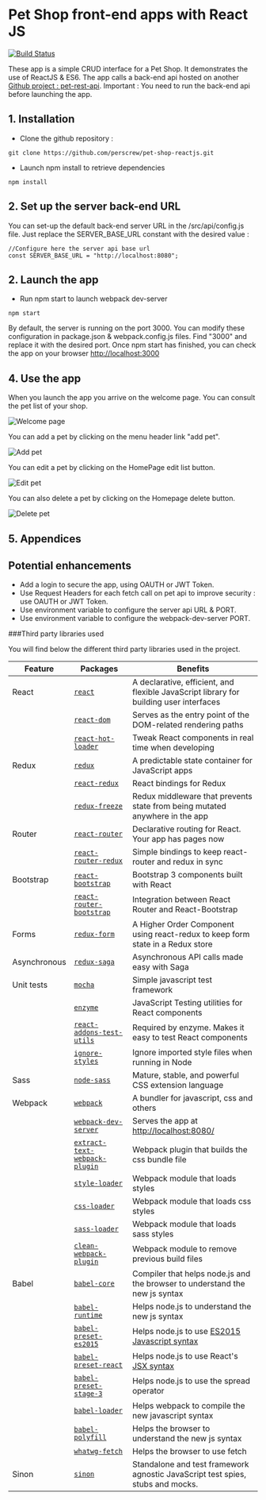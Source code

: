 # Pet Shop front-end apps with React JS

[![Build Status](https://travis-ci.org/perscrew/pet-shop-reactjs.svg?branch=master)](https://travis-ci.org/perscrew/pet-shop-reactjs)

These app is a simple CRUD interface for a Pet Shop.
It demonstrates the use of ReactJS & ES6.
The app calls a back-end api hosted on another [Github project : pet-rest-api](https://github.com/perscrew/pet-rest-api).
Important : You need to run the back-end api before launching the app.

## 1. Installation

* Clone the github repository :
```
git clone https://github.com/perscrew/pet-shop-reactjs.git
```

* Launch npm install to retrieve dependencies
```
npm install
```

## 2. Set up the server back-end URL
You can set-up the default back-end server URL in the /src/api/config.js file.
Just replace the SERVER_BASE_URL constant with the desired value :
```
//Configure here the server api base url
const SERVER_BASE_URL = "http://localhost:8080";
```

## 2. Launch the app

* Run npm start to launch webpack dev-server
```
npm start
```
By default, the server is running on the port 3000. You can modify these configuration in package.json & webpack.config.js files. Find "3000" and replace it with the desired port.
Once npm start has finished, you can check the app on your browser [http://localhost:3000](http://localhost:3000)

## 4. Use the app

When you launch the app you arrive on the welcome page. You can consult the pet list of your shop.

![Welcome page](/screenshots/welcome.png)

You can add a pet by clicking on the menu header link "add pet".

![Add pet](/screenshots/add_pet.png)

You can edit a pet by clicking on the HomePage edit list button.

![Edit pet](/screenshots/edit_pet.PNG)

You can also delete a pet by clicking on the Homepage delete button.

![Delete pet](/screenshots/delete_pet.png)

## 5. Appendices

## Potential enhancements
- Add a login to secure the app, using OAUTH or JWT Token.
- Use Request Headers for each fetch call on pet api to improve security : use OAUTH or JWT Token.
- Use environment variable to configure the server api URL & PORT.
- Use environment variable to configure the webpack-dev-server PORT.


###Third party libraries used

You will find below the different third party libraries used in the project.

|Feature|Packages|Benefits|
|-------|--------|--------|
|React|[`react`](https://github.com/facebook/react)|A declarative, efficient, and flexible JavaScript library for building user interfaces|
||[`react-dom`](https://www.npmjs.com/package/react-dom)|Serves as the entry point of the DOM-related rendering paths|
||[`react-hot-loader`](https://github.com/gaearon/react-hot-loader)|Tweak React components in real time when developing|
|Redux|[`redux`](https://github.com/reactjs/redux)|A predictable state container for JavaScript apps|
||[`react-redux`](https://github.com/reactjs/react-redux)|React bindings for Redux|
||[`redux-freeze`](https://github.com/buunguyen/redux-freeze)|Redux middleware that prevents state from being mutated anywhere in the app|
|Router|[`react-router`](https://github.com/ReactTraining/react-router)|Declarative routing for React. Your app has pages now|
||[`react-router-redux`](https://github.com/reactjs/react-router-redux)|Simple bindings to keep react-router and redux in sync|
|Bootstrap|[`react-bootstrap`](https://github.com/react-bootstrap/react-bootstrap)|Bootstrap 3 components built with React|
||[`react-router-bootstrap`](https://github.com/react-bootstrap/react-router-bootstrap)|Integration between React Router and React-Bootstrap|
|Forms|[`redux-form`](https://github.com/erikras/redux-form)|A Higher Order Component using react-redux to keep form state in a Redux store|
|Asynchronous|[`redux-saga`](https://github.com/yelouafi/redux-saga)|Asynchronous API calls made easy with Saga|
|Unit tests|[`mocha`](https://github.com/mochajs/mocha)|Simple javascript test framework|
||[`enzyme`](https://github.com/airbnb/enzyme)|JavaScript Testing utilities for React components|
||[`react-addons-test-utils`](https://facebook.github.io/react/docs/test-utils.html)|Required by enzyme. Makes it easy to test React components|
||[`ignore-styles`](https://www.npmjs.com/package/ignore-styles)|Ignore imported style files when running in Node|
|Sass|[`node-sass`](https://github.com/sass/node-sass)|Mature, stable, and powerful CSS extension language|
|Webpack|[`webpack`](https://github.com/webpack/webpack)|A bundler for javascript, css and others|
||[`webpack-dev-server`](https://github.com/webpack/webpack-dev-server)|Serves the app at [http://localhost:8080/](http://localhost:8080/)|
||[`extract-text-webpack-plugin`](https://github.com/webpack/extract-text-webpack-plugin)|Webpack plugin that builds the css bundle file|
||[`style-loader`](https://github.com/webpack/style-loader)|Webpack module that loads styles|
||[`css-loader`](https://github.com/webpack/css-loader)|Webpack module that loads css styles|
||[`sass-loader`](https://github.com/jtangelder/sass-loader)|Webpack module that loads sass styles|
||[`clean-webpack-plugin`](https://github.com/johnagan/clean-webpack-plugin)|Webpack module to remove previous build files|
|Babel|[`babel-core`](https://github.com/babel/babel/tree/master/packages/babel-core)|Compiler that helps node.js and the browser to understand the new js syntax|
||[`babel-runtime`](https://www.npmjs.com/package/babel-runtime)|Helps node.js to understand the new js syntax|
||[`babel-preset-es2015`](http://babeljs.io/docs/plugins/preset-es2015/)|Helps node.js to use [ES2015 Javascript syntax](http://www.ecma-international.org/ecma-262/6.0/ECMA-262.pdf)|
||[`babel-preset-react`](http://babeljs.io/docs/plugins/preset-react/)|Helps node.js to use React's [JSX syntax](https://facebook.github.io/jsx/)|
||[`babel-preset-stage-3`](https://babeljs.io/docs/plugins/preset-stage-0/)|Helps node.js to use the spread operator|
||[`babel-loader`](https://github.com/babel/babel-loader)|Helps webpack to compile the new javascript syntax|
||[`babel-polyfill`](https://babeljs.io/docs/usage/polyfill/)|Helps the browser to understand the new js syntax|
||[`whatwg-fetch`](https://github.com/github/fetch)|Helps the browser to use fetch|
|Sinon|[`sinon`](https://github.com/sinonjs/sinon)|Standalone and test framework agnostic JavaScript test spies, stubs and mocks.|
